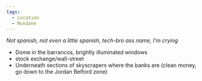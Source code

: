 ```yaml
---
tags:
  - Location
  - Mundane
---
```

*Not spanish, not even a little spanish, tech-bro ass name, I’m crying*
- Dome in the barrancos, brightly illuminated windows
- stock exchange/wall-street
- Underneath sections of skyscrapers where the banks are (clean money, go down to the Jordan Belford zone)